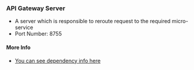 ### API Gateway Server
- A server which is responsible to reroute request to the required micro-service
- Port Number: 8755

#### More Info
- [You can see dependency info here](moreinfo.md)